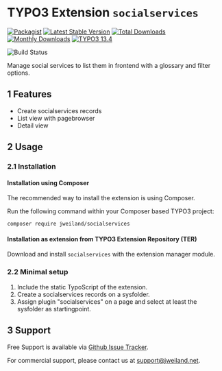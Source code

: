 # TYPO3 Extension `socialservices`

[![Packagist][packagist-logo-stable]][extension-packagist-url]
[![Latest Stable Version][extension-build-shield]][extension-ter-url]
[![Total Downloads][extension-downloads-badge]][extension-packagist-url]
[![Monthly Downloads][extension-monthly-downloads]][extension-packagist-url]
[![TYPO3 13.4][TYPO3-shield]][TYPO3-13-url]

![Build Status](https://github.com/jweiland-net/socialservices/actions/workflows/ci.yml/badge.svg)

Manage social services to list them in frontend with a glossary and filter options.

## 1 Features

* Create socialservices records
* List view with pagebrowser
* Detail view

## 2 Usage

### 2.1 Installation

#### Installation using Composer

The recommended way to install the extension is using Composer.

Run the following command within your Composer based TYPO3 project:

```
composer require jweiland/socialservices
```

#### Installation as extension from TYPO3 Extension Repository (TER)

Download and install `socialservices` with the extension manager module.

### 2.2 Minimal setup

1) Include the static TypoScript of the extension.
2) Create a socialservices records on a sysfolder.
3) Assign plugin "socialservices" on a page and select at least the sysfolder as startingpoint.

## 3 Support

Free Support is available via [Github Issue Tracker](https://github.com/jweiland-net/socialservices/issues).

For commercial support, please contact us at [support@jweiland.net](support@jweiland.net).

<!-- MARKDOWN LINKS & IMAGES -->

[extension-build-shield]: https://poser.pugx.org/jweiland/socialservices/v/stable.svg?style=for-the-badge

[extension-downloads-badge]: https://poser.pugx.org/jweiland/socialservices/d/total.svg?style=for-the-badge

[extension-monthly-downloads]: https://poser.pugx.org/jweiland/socialservices/d/monthly?style=for-the-badge

[extension-ter-url]: https://extensions.typo3.org/extension/socialservices/

[extension-packagist-url]: https://packagist.org/packages/jweiland/socialservices/

[packagist-logo-stable]: https://img.shields.io/badge/--grey.svg?style=for-the-badge&logo=packagist&logoColor=white

[TYPO3-13-url]: https://get.typo3.org/version/13

[TYPO3-shield]: https://img.shields.io/badge/TYPO3-13.4-green.svg?style=for-the-badge&logo=typo3
